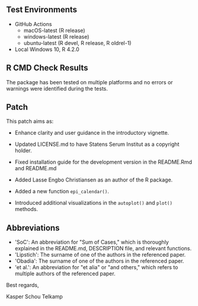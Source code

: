 ## Test Environments

* GitHub Actions
  - macOS-latest (R release)
  - windows-latest (R release)
  - ubuntu-latest (R devel, R release, R oldrel-1)
* Local Windows 10, R 4.2.0

## R CMD Check Results

The package has been tested on multiple platforms and no errors or warnings were identified during the tests.

## Patch

This patch aims as:

* Enhance clarity and user guidance in the introductory vignette.

* Updated LICENSE.md to have Statens Serum Institut as a copyright holder.

* Fixed installation guide for the development version in the README.Rmd and README.md

* Added Lasse Engbo Christiansen as an author of the R package.

* Added a new function `epi_calendar()`.

* Introduced additional visualizations in the `autoplot()` and `plot()` methods.

## Abbreviations

* 'SoC': An abbreviation for "Sum of Cases," which is thoroughly explained in the README.md, DESCRIPTION file, and relevant functions.
* 'Lipstich': The surname of one of the authors in the referenced paper.
* 'Obadia': The surname of one of the authors in the referenced paper.
* 'et al.': An abbreviation for "et alia" or "and others," which refers to multiple authors of the referenced paper.

Best regards,

Kasper Schou Telkamp
